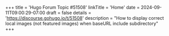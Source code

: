 +++
title = 'Hugo Forum Topic #51508'
linkTitle = 'Home'
date = 2024-09-11T09:00:29-07:00
draft = false
details = 'https://discourse.gohugo.io/t/51508'
description = "How to display correct local images (not featured images) when baseURL include subdirectory"
+++
